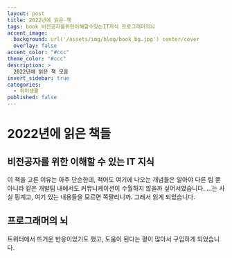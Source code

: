 ```yaml
---
layout: post
title: 2022년에 읽은 책
tags: book 비전공자를위한이해할수있는IT지식 프로그래머의뇌
accent_image:
  background: url('/assets/img/blog/book_bg.jpg') center/cover
  overlay: false
accent_color: "#ccc"
theme_color: "#ccc"
description: >
  2022년에 읽은 책 모음
invert_sidebar: true
categories:
  - 취미생활
published: false
---
```


# 2022년에 읽은 책들

## 비전공자를 위한 이해할 수 있는 IT 지식

이 책을 고른 이유는 아주 단순한데, 적어도 여기에 나오는 개념들은 알아야 다른 팀 뿐 아니라 같은 개발팀 내에서도 커뮤니케이션이 수월하지 않을까 싶어서였습니다.
...는 사실 핑계고, 여기 있는 내용들을 모르면 쪽팔리니까. 그래서 읽게 되었습니다.

## 프로그래머의 뇌

트위터에서 뜨거운 반응이었기도 했고, 도움이 된다는 평이 많아서 구입하게 되었습니다.
